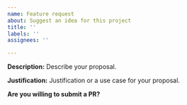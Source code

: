 ```yaml
---
name: Feature request
about: Suggest an idea for this project
title: ''
labels: ''
assignees: ''

---
```


<!--- Please direct any generic questions related to actions to our support community forum at https://github.community/c/code-to-cloud/github-actions/41 --->
<!--- Before opening up a new feature request, please make sure to check for similar existing issues and pull requests -->

**Description:**
Describe your proposal.

**Justification:**
Justification or a use case for your proposal.

**Are you willing to submit a PR?**
<!--- We accept contributions! -->
